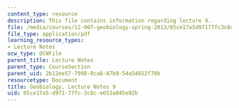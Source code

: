 ```yaml
---
content_type: resource
description: This file contains information regarding lecture 9.
file: /media/courses/12-007-geobiology-spring-2013/05ce17a5d97177fc3c8ce653a045e92b_MIT12_007S13_Lec9.pdf
file_type: application/pdf
learning_resource_types:
- Lecture Notes
ocw_type: OCWFile
parent_title: Lecture Notes
parent_type: CourseSection
parent_uid: 2b12ee57-7998-8ca8-87b9-54a54652f78b
resourcetype: Document
title: Geobiology, Lecture Notes 9
uid: 05ce17a5-d971-77fc-3c8c-e653a045e92b
---
```

